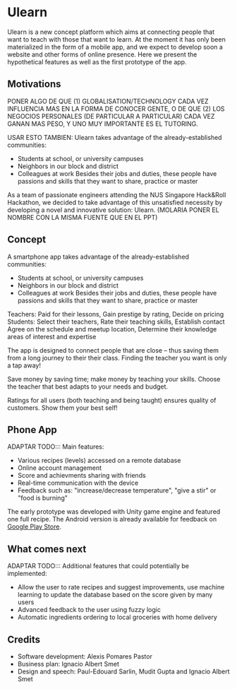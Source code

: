 # Ulearn

Ulearn is a new concept platform which aims at connecting people that want to teach with those that want to learn. At the moment it has only been materialized in the form of a mobile app, and we expect to develop soon a website and other forms of online presence. Here we present the hypothetical features as well as the first prototype of the app.

## Motivations

PONER ALGO DE QUE (1) GLOBALISATION/TECHNOLOGY CADA VEZ INFLUENCIA MAS EN LA FORMA DE CONOCER GENTE, O DE QUE (2) LOS NEGOCIOS PERSONALES (DE PARTICULAR A PARTICULAR) CADA VEZ GANAN MAS PESO, Y UNO MUY IMPORTANTE ES EL TUTORING.

USAR ESTO TAMBIEN:
Ulearn takes advantage of the already-established communities:
* Students at school, or university campuses
* Neighbors in our block and district
* Colleagues at work
Besides their jobs and duties, these people have passions and skills that they want to share, practice or master



As a team of passionate engineers attending the NUS Singapore Hack&Roll Hackathon, we decided to take advantage of this unsatisfied necessity by developing a novel and innovative solution: Ulearn. (MOLARIA PONER EL NOMBRE CON LA MISMA FUENTE QUE EN EL PPT)

## Concept

A smartphone app    takes advantage of the already-established communities:
* Students at school, or university campuses
* Neighbors in our block and district
* Colleagues at work
Besides their jobs and duties, these people have passions and skills that they want to share, practice or master

Teachers: Paid for their lessons, Gain prestige by rating, Decide on pricing
Students: Select their teachers, Rate their teaching skills, Establish contact
Agree on the schedule and meetup location, Determine their knowledge areas of interest and expertise

The app is designed to connect people that are close – thus saving them from a long journey to their their class. Finding the teacher you want is only a tap away!

Save money by saving time; make money by teaching your skills. Choose the teacher that best adapts to your needs and budget.

Ratings for all users (both teaching and being taught) ensures quality of customers. Show them your best self!

## Phone App

ADAPTAR TODO:::
Main features:
* Various recipes (levels) accessed on a remote database
* Online account management
* Score and achievments sharing with friends
* Real-time communication with the device
* Feedback such as: "increase/decrease temperature", "give a stir" or "food is burning"

The early prototype was developed with Unity game engine and featured one full recipe. The Android version is already available for feedback on [Google Play Store](https://play.google.com/store/apps/details?id=com.SevaneGames.SmartChef).


## What comes next

ADAPTAR TODO:::
Additional features that could potentially be implemented:
* Allow the user to rate recipes and suggest improvements, use machine learning to update the database based on the score given by many users
* Advanced feedback to the user using fuzzy logic
* Automatic ingredients ordering to local groceries with home delivery

## Credits

* Software development: Alexis Pomares Pastor
* Business plan: Ignacio Albert Smet
* Design and speech: Paul-Edouard Sarlin, Mudit Gupta and Ignacio Albert Smet
